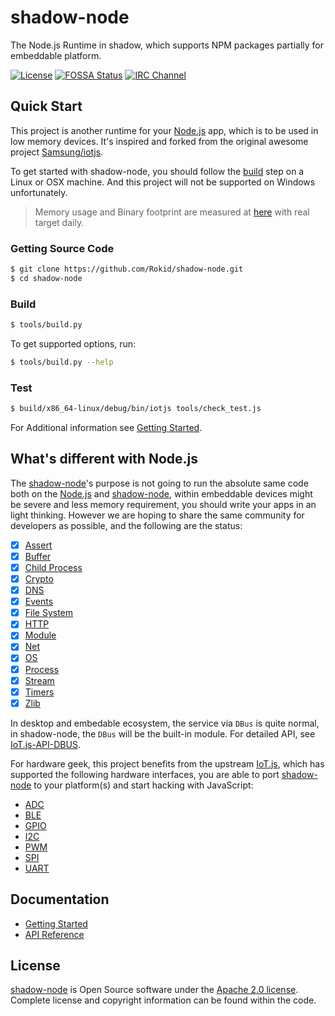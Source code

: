 # shadow-node

The Node.js Runtime in shadow, which supports NPM packages partially for embeddable platform.

[![License](https://img.shields.io/badge/licence-Apache%202.0-brightgreen.svg?style=flat)](LICENSE)
[![FOSSA Status](https://app.fossa.io/api/projects/git%2Bgithub.com%2FRokid%2Fshadow-node.svg?type=shield)](https://app.fossa.io/projects/git%2Bgithub.com%2FRokid%2Fshadow-node?ref=badge_shield)
[![IRC Channel](https://img.shields.io/badge/chat-on%20freenode-brightgreen.svg)](https://kiwiirc.com/client/irc.freenode.net/#shadow-node)

## Quick Start

This project is another runtime for your [Node.js][] app, which is to be used in low memory devices. It's inspired and forked
from the original awesome project [Samsung/iotjs][].

To get started with shadow-node, you should follow the [build](#build) step on a Linux or OSX machine. And this project 
will not be supported on Windows unfortunately.

> Memory usage and Binary footprint are measured at [here](https://samsung.github.io/js-remote-test) with real target daily.

### Getting Source Code

```sh
$ git clone https://github.com/Rokid/shadow-node.git
$ cd shadow-node
```

### Build

```sh
$ tools/build.py
```

To get supported options, run:

```sh
$ tools/build.py --help
```

### Test

```sh
$ build/x86_64-linux/debug/bin/iotjs tools/check_test.js
```

For Additional information see [Getting Started](docs/Getting-Started.md).

## What's different with Node.js

The [shadow-node][]'s purpose is not going to run the absolute same code both on the [Node.js][] 
and [shadow-node][], within embeddable devices might be severe and less memory requirement, you should 
write your apps in an light thinking. However we are hoping to share the same community for developers 
as possible, and the following are the status:

- [x] [Assert](docs/api/IoT.js-API-Assert.md)
- [x] [Buffer](docs/api/IoT.js-API-Buffer.md)
- [x] [Child Process](docs/api/IoT.js-API-Child-Process.md)
- [x] [Crypto](docs/api/IoT.js-API-Crypto.md)
- [x] [DNS](docs/api/IoT.js-API-DNS.md)
- [x] [Events](docs/api/IoT.js-API-Events.md)
- [x] [File System](docs/api/IoT.js-API-File-System.md)
- [x] [HTTP](docs/api/IoT.js-API-HTTP.md)
- [x] [Module](docs/api/IoT.js-API-Module.md)
- [x] [Net](docs/api/IoT.js-API-Net.md)
- [x] [OS](docs/api/IoT.js-API-OS.md)
- [x] [Process](docs/api/IoT.js-API-Process.md)
- [x] [Stream](docs/api/IoT.js-API-Stream.md)
- [x] [Timers](docs/api/IoT.js-API-Timers.md)
- [x] [Zlib](docs/api/IoT.js-API-Zlib.md)

In desktop and embedable ecosystem, the service via `DBus` is quite normal, in shadow-node, the `DBus`
will be the built-in module. For detailed API, see [IoT.js-API-DBUS](docs/api/IoT.js-API-DBUS.md).

For hardware geek, this project benefits from the upstream [IoT.js][], which has supported the 
following hardware interfaces, you are able to port [shadow-node][] to your platform(s) and 
start hacking with JavaScript:

- [ADC](IoT.js-API-ADC.md)
- [BLE](IoT.js-API-BLE.md)
- [GPIO](IoT.js-API-GPIO.md)
- [I2C](IoT.js-API-I2C.md)
- [PWM](IoT.js-API-PWM.md)
- [SPI](IoT.js-API-SPI.md)
- [UART](IoT.js-API-UART.md)

## Documentation

- [Getting Started](docs/Getting-Started.md)
- [API Reference](docs/api/IoT.js-API-reference.md)

## License

[shadow-node][] is Open Source software under the [Apache 2.0 license][].
Complete license and copyright information can be found within the code.

[shadow-node]: https://github.com/Rokid/shadow-node
[Node.js]: https://github.com/nodejs/node
[Iot.js]: https://github.com/Samsung/iotjs
[Samsung/iotjs]: https://github.com/Samsung/iotjs
[Apache 2.0 license]: https://www.apache.org/licenses/LICENSE-2.0